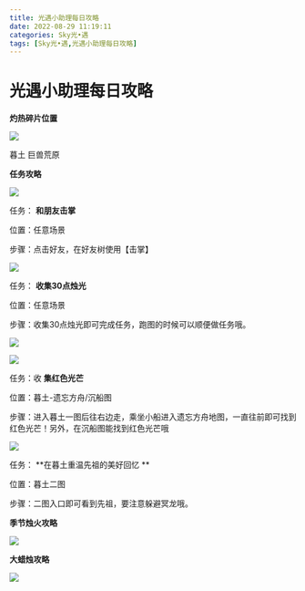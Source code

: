 ```yaml
---
title: 光遇小助理每日攻略
date: 2022-08-29 11:19:11
categories: Sky光•遇
tags: [Sky光•遇,光遇小助理每日攻略]
---
```

# 光遇小助理每日攻略
**灼热碎片位置**

![](https://ok.166.net/reunionpub/ds/kol/20220829/002721-flsr6tb2c8.jpeg)

暮土 巨兽荒原

  

 **任务攻略**

![](https://ok.166.net/reunionpub/ds/kol/20220829/001952-pduns952tg.png)

任务： **和朋友击掌**

位置：任意场景

步骤：点击好友，在好友树使用【击掌】

![](https://ok.166.net/reunionpub/ds/kol/20220829/001313-rc41oa80ye.png)

任务： **收集30点烛光**

位置：任意场景

步骤：收集30点烛光即可完成任务，跑图的时候可以顺便做任务哦。

![](https://ok.166.net/reunionpub/ds/kol/20220829/001354-mc73kjzfv6.png)

![](https://ok.166.net/reunionpub/ds/kol/20220829/001417-ua73foi64t.png)

任务：收 **集红色光芒**

位置：暮土-遗忘方舟/沉船图

步骤：进入暮土一图后往右边走，乘坐小船进入遗忘方舟地图，一直往前即可找到红色光芒！另外，在沉船图能找到红色光芒哦

![](https://ok.166.net/reunionpub/ds/kol/20220829/001832-t5m9yldbsr.png)

任务： **在暮土重温先祖的美好回忆  **

位置：暮土二图

步骤：二图入口即可看到先祖，要注意躲避冥龙哦。

 **季节烛火攻略**

![](https://ok.166.net/reunionpub/ds/kol/20220829/001632-tmkypf9d5i.png)

  

 **大蜡烛攻略**

![](https://ok.166.net/reunionpub/ds/kol/20220829/001510-sq9g8vnzok.png)

  

  

  

